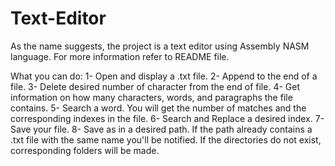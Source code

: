 # Text-Editor
As the name suggests, the project is a text editor using Assembly NASM language. For more information refer to README file.

What you can do:
1- Open and display a .txt file.
2- Append to the end of a file.
3- Delete desired number of character from the end of file.
4- Get information on how many characters, words, and paragraphs the file contains. 
5- Search a word. You will get the number of matches and the corresponding indexes in the file.
6- Search and Replace a desired index.
7- Save your file.
8- Save as in a desired path. If the path already contains a .txt file with the same name you'll be notified. If the directories do not exist, corresponding folders will be made.
